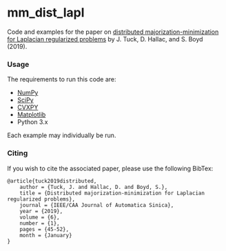 # mm_dist_lapl

Code and examples for the paper on [distributed majorization-minimization for Laplacian regularized problems](https://stanford.edu/~boyd/papers/pdf/mm_dist_lapl.pdf) by J. Tuck, D. Hallac, and S. Boyd (2019).

### Usage

The requirements to run this code are:
* [NumPy](https://github.com/numpy/numpy)
* [SciPy](https://github.com/scipy/scipy)
* [CVXPY](https://www.cvxpy.org)
* [Matplotlib](https://matplotlib.org/index.html)
* Python 3.x

Each example may individually be run.

### Citing
If you wish to cite the associated paper, please use the following BibTex:

```
@article{tuck2019distributed,
	author = {Tuck, J. and Hallac, D. and Boyd, S.},
	title = {Distributed majorization-minimization for Laplacian regularized problems},
	journal = {IEEE/CAA Journal of Automatica Sinica},
	year = {2019},
	volume = {6},
	number = {1},
	pages = {45-52},
	month = {January}
}
```